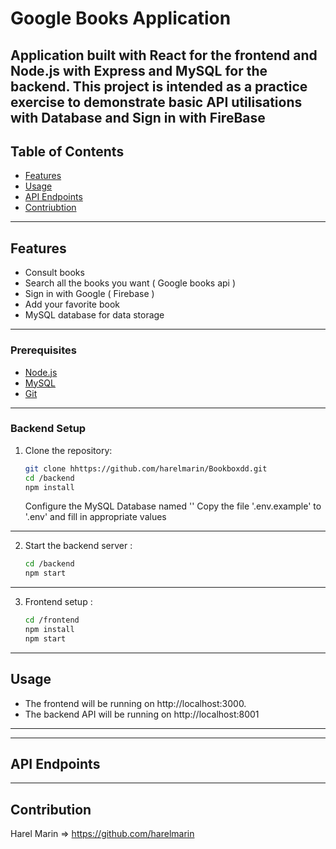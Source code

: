 # Google Books Application

Application built with React for the frontend and Node.js with Express and MySQL for the backend. This project is intended as a practice exercise to demonstrate basic API utilisations with Database and Sign in with FireBase
---

## Table of Contents

- [Features](#features)
- [Usage](#usage)
- [API Endpoints](#api-endpoints)
- [Contriubtion](#contribution)
---


## Features

- Consult books 
- Search all the books you want ( Google books api )
- Sign in with Google ( Firebase )
- Add your favorite book
- MySQL database for data storage

---

### Prerequisites

- [Node.js](https://nodejs.org/)
- [MySQL](https://www.mysql.com/)
- [Git](https://git-scm.com/)

--- 
### Backend Setup

1. Clone the repository:

   ```bash
   git clone hhttps://github.com/harelmarin/Bookboxdd.git
   cd /backend
   npm install 
   ```

   Configure the MySQL Database named ''
   Copy the file '.env.example' to '.env' and fill in appropriate values

---


2. Start the backend server :
   ```bash
   cd /backend
   npm start
    ```

---

3. Frontend setup :

   ```bash
   cd /frontend
   npm install
   npm start
    ```

---

## Usage

- The frontend will be running on http://localhost:3000.
- The backend API will be running on http://localhost:8001

---



---

## API Endpoints 



--- 

## Contribution

Harel Marin => https://github.com/harelmarin
   
  

   

